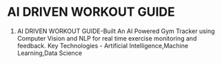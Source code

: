 #  AI DRIVEN WORKOUT GUIDE

1) AI DRIVEN WORKOUT GUIDE-Built An AI Powered Gym Tracker using Computer Vision and NLP for real time exercise monitoring and feedback.
   Key Technologies - Artificial Intelligence,Machine Learning,Data Science 
